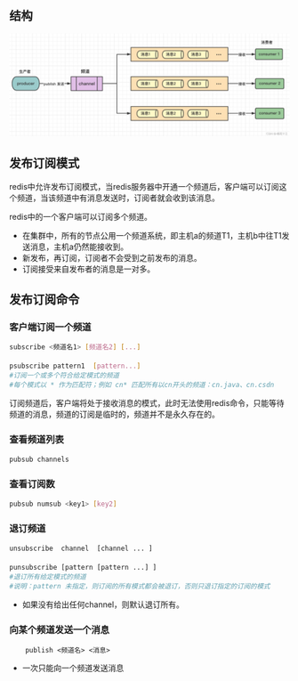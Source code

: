 ## 结构

![](./image/sub.png)

## 发布订阅模式

redis中允许发布订阅模式，当redis服务器中开通一个频道后，客户端可以订阅这个频道，当该频道中有消息发送时，订阅者就会收到该消息。

redis中的一个客户端可以订阅多个频道。

* 在集群中，所有的节点公用一个频道系统，即主机a的频道T1，主机b中往T1发送消息，主机a仍然能接收到。
* 新发布，再订阅，订阅者不会受到之前发布的消息。
* 订阅接受来自发布者的消息是一对多。

## 发布订阅命令
### 客户端订阅一个频道

```    bash
subscribe <频道名1> [频道名2] [...]

psubscribe pattern1  [pattern...]
#订阅一个或多个符合给定模式的频道
#每个模式以 * 作为匹配符；例如 cn* 匹配所有以cn开头的频道：cn.java、cn.csdn
```

订阅频道后，客户端将处于接收消息的模式，此时无法使用redis命令，只能等待频道的消息，频道的订阅是临时的，频道并不是永久存在的。

### 查看频道列表

```bash
pubsub channels
```

### 查看订阅数

```bash
pubsub numsub <key1> [key2]
```

### 退订频道

```bash
unsubscribe  channel  [channel ... ]

punsubscribe [pattern [pattern ...] ] 
#退订所有给定模式的频道
#说明：pattern 未指定，则订阅的所有模式都会被退订，否则只退订指定的订阅的模式
```

* 如果没有给出任何channel，则默认退订所有。

### 向某个频道发送一个消息

```
    publish <频道名> <消息>
```

* 一次只能向一个频道发送消息




